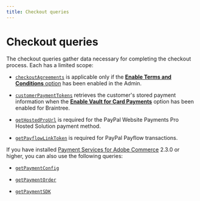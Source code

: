 ```yaml
---
title: Checkout queries
---
```


# Checkout queries

The checkout queries gather data necessary for completing the checkout process. Each has a limited scope:

* [`checkoutAgreements`](agreements.md) is applicable only if the [**Enable Terms and Conditions** option](https://experienceleague.adobe.com/docs/commerce-admin/stores-sales/point-of-purchase/checkout/checkout-process.html) has been enabled in the Admin.

* [`customerPaymentTokens`](customer-payment-tokens.md) retrieves the customer's stored payment information when the [**Enable Vault for Card Payments**](https://experienceleague.adobe.com/docs/commerce-admin/config/sales/payment-methods/braintree.html) option has been enabled for Braintree.

* [`getHostedProUrl`](get-hosted-pro-url.md) is required for the PayPal Website Payments Pro Hosted Solution payment method.

* [`getPayflowLinkToken`](get-payflow-link-token.md) is required for PayPal Payflow transactions.

If you have installed [Payment Services for Adobe Commerce](https://commercemarketplace.adobe.com/magento-payment-services.html) 2.3.0 or higher, you can also use the following queries:

* [`getPaymentConfig`](get-payment-config.md)

* [`getPaymentOrder`](get-payment-order.md)

* [`getPaymentSDK`](get-payment-sdk.md)

